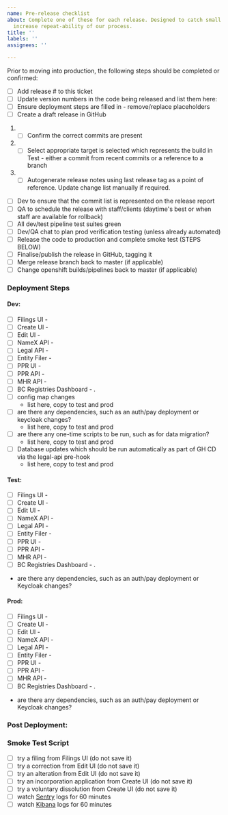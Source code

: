 ```yaml
---
name: Pre-release checklist
about: Complete one of these for each release. Designed to catch small mistakes and
  increase repeat-ability of our process.
title: ''
labels: ''
assignees: ''

---
```


Prior to moving into production, the following steps should be completed or confirmed:
- [ ] Add release # to this ticket
- [ ] Update version numbers in the code being released and list them here:
- [ ] Ensure deployment steps are filled in - remove/replace placeholders
- [ ] Create a draft release in GitHub
 1. - [ ] Confirm the correct commits are present
 2. - [ ] Select appropriate target is selected which represents the build in Test - either a commit from recent commits or a reference to a branch
 3. - [ ] Autogenerate release notes using last release tag as a point of reference. Update change list manually if required.
- [ ] Dev to ensure that the commit list is represented on the release report
- [ ] QA to schedule the release with staff/clients (daytime's best or when staff are available for rollback)
- [ ] All dev/test pipeline test suites green
- [ ] Dev/QA chat to plan prod verification testing (unless already automated)
- [ ] Release the code to production and complete smoke test (STEPS BELOW)
- [ ] Finalise/publish the release in GitHub, tagging it
- [ ] Merge release branch back to master (if applicable)
- [ ] Change openshift builds/pipelines back to master (if applicable)

### Deployment Steps

#### Dev:
- [ ] Filings UI - 
- [ ] Create UI - 
- [ ] Edit UI - 
- [ ] NameX API - 
- [ ] Legal API - 
- [ ] Entity Filer - 
- [ ] PPR UI - 
- [ ] PPR API - 
- [ ] MHR API - 
- [ ] BC Registries Dashboard - 
.
- [ ] config map changes
  - list here, copy to test and prod
- [ ] are there any dependencies, such as an auth/pay deployment or keycloak changes?
  - list here, copy to test and prod
- [ ] are there any one-time scripts to be run, such as for data migration? 
  - list here, copy to test and prod
- [ ] Database updates which should be run automatically as part of GH CD via the legal-api pre-hook
  - list here, copy to test and prod

#### Test:
- [ ] Filings UI - 
- [ ] Create UI - 
- [ ] Edit UI - 
- [ ] NameX API - 
- [ ] Legal API - 
- [ ] Entity Filer - 
- [ ] PPR UI - 
- [ ] PPR API - 
- [ ] MHR API - 
- [ ] BC Registries Dashboard - 
.
- are there any dependencies, such as an auth/pay deployment or Keycloak changes?


#### Prod:
- [ ] Filings UI - 
- [ ] Create UI - 
- [ ] Edit UI - 
- [ ] NameX API - 
- [ ] Legal API - 
- [ ] Entity Filer - 
- [ ] PPR UI - 
- [ ] PPR API - 
- [ ] MHR API - 
- [ ] BC Registries Dashboard - 
.
- are there any dependencies, such as an auth/pay deployment or Keycloak changes?

### Post Deployment:


### Smoke Test Script
- [ ] try a filing from Filings UI (do not save it)
- [ ] try a correction from Edit UI (do not save it)
- [ ] try an alteration from Edit UI (do not save it)
- [ ] try an incorporation application from Create UI (do not save it)
- [ ] try a voluntary dissolution from Create UI (do not save it)
- [ ] watch [Sentry](https://sentry.io/organizations/registries/issues/?project=1533020) logs for 60 minutes
- [ ] watch [Kibana](https://kibana.pathfinder.gov.bc.ca/) logs for 60 minutes
